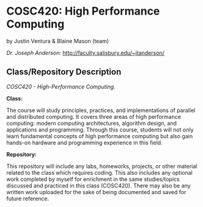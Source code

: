 # COSC420: High Performance Computing

by Justin Ventura & Blaine Mason (team)

*Dr. Joseph Anderson:* 
http://faculty.salisbury.edu/~jtanderson/

## Class/Repository Description

*COSC420 - High-Performance Computing.*


**Class:** 

The course will study principles, practices, and implementations of parallel and distributed computing. It covers three areas of high performance computing: modern computing architectures, algorithm design, and applications and programming. Through this course, students will not only learn fundamental concepts of high performance computing but also gain hands-on hardware and programming experience in this field.

**Repository:**

This repository will include any labs, homeworks, projects, or other material related to the class which requires coding.  This also includes any optional work completed by myself for enrichment in the same studies/topics discussed and practiced in this class (COSC420).  There may also be any written work uploaded for the sake of being documented and saved for future reference.

